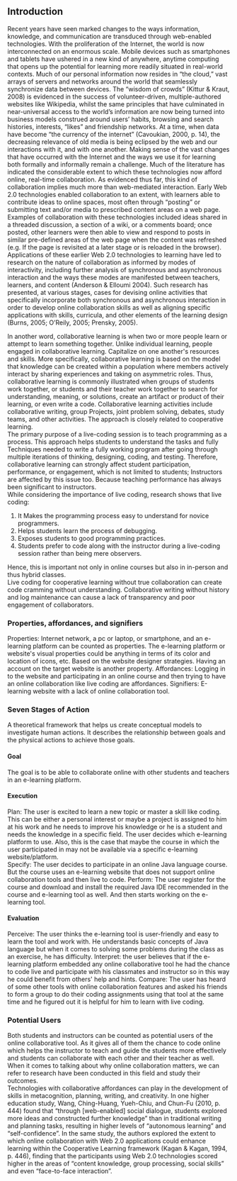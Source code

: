 ## Introduction
Recent years have seen marked changes to the ways information, knowledge, and communication are transduced through web-enabled technologies. With the proliferation of the Internet, the world is now interconnected on an enormous scale. Mobile devices such as smartphones and tablets have ushered in a new kind of anywhere, anytime computing that opens up the potential for learning more readily situated in real-world contexts. Much of our personal information now resides in “the cloud,” vast arrays of servers and networks around the world that seamlessly synchronize data between devices. The “wisdom of crowds” (Kittur & Kraut, 2008) is evidenced in the success of volunteer-driven, multiple-authored websites like Wikipedia, whilst the same principles that have culminated in near-universal access to the world’s information are now being turned into business models construed around users’ habits, browsing and search histories, interests, “likes” and friendship networks. At a time, when data have become “the currency of the internet” (Cavoukian, 2000, p. 14), the decreasing relevance of old media is being eclipsed by the web and our interactions with it, and with one another. Making sense of the vast changes that have occurred with the Internet and the ways we use it for learning both formally and informally remain a challenge. 
Much of the literature has indicated the considerable extent to which these technologies now afford online, real-time collaboration. As evidenced thus far, this kind of collaboration implies much more than web-mediated interaction. Early Web 2.0 technologies enabled collaboration to an extent, with learners able to contribute ideas to online spaces, most often through “posting” or submitting text and/or media to prescribed content areas on a web page. Examples of collaboration with these technologies included ideas shared in a threaded discussion, a section of a wiki, or a comments board; once posted, other learners were then able to view and respond to posts in similar pre-defined areas of the web page when the content was refreshed (e.g. If the page is revisited at a later stage or is reloaded in the browser). Applications of these earlier Web 2.0 technologies to learning have led to research on the nature of collaboration as informed by modes of interactivity, including further analysis of synchronous and asynchronous interaction and the ways these modes are manifested between teachers, learners, and content (Anderson & Elloumi 2004). Such research has presented, at various stages, cases for devising online activities that specifically incorporate both synchronous and asynchronous interaction in order to develop online collaboration skills as well as aligning specific applications with skills, curricula, and other elements of the learning design (Burns, 2005; O’Reily, 2005; Prensky, 2005). 
 
In another word, collaborative learning is when two or more people learn or attempt to learn something together. Unlike individual learning, people engaged in collaborative learning. Capitalize on one another's resources and skills. More specifically, collaborative learning is based on the model that knowledge can be created within a population where members actively interact by sharing experiences and taking on asymmetric roles. Thus, collaborative learning is commonly illustrated when groups of students work together, or students and their teacher work together to search for understanding, meaning, or solutions, create an artifact or product of their learning, or even write a code. Collaborative learning activities include collaborative writing, group 
Projects, joint problem solving, debates, study teams, and other activities. The approach is closely related to cooperative learning.  
The primary purpose of a live-coding session is to teach programming as a process. This approach helps students to understand the tasks and fully 
Techniques needed to write a fully working program after going through multiple iterations of thinking, designing, coding, and testing. 
Therefore, collaborative learning can strongly affect student participation, performance, or engagement, which is not limited to students; 
Instructors are affected by this issue too. Because teaching performance has always been significant to instructors.  
While considering the importance of live coding, research shows that live coding: 
1. It Makes the programming process easy to understand for novice programmers. 
2. Helps students learn the process of debugging. 
3. Exposes students to good programming practices. 
4. Students prefer to code along with the instructor during a live-coding session rather than being mere observers. 
  
Hence, this is important not only in online courses but also in in-person and thus hybrid classes.  
Live coding for cooperative learning without true collaboration can create code cramming without understanding. 
Collaborative writing without history and log maintenance can cause a lack of transparency and poor engagement of collaborators. 
 
### Properties, affordances, and signifiers
Properties:  Internet network, a pc or laptop, or smartphone, and an e-learning platform can be counted as properties. The e-learning platform or website's visual properties could be anything in terms of its color and location of icons, etc. Based on the website designer strategies. Having an account on the target website is another property. 
Affordances: Logging in to the website and participating in an online course and then trying to have an online collaboration like live coding are affordances. 
Signifiers: E-learning website with a lack of online collaboration tool. 
 
### Seven Stages of Action
A theoretical framework that helps us create conceptual models to investigate human actions. It describes the relationship between goals and the physical actions to achieve those goals. 
#### Goal
The goal is to be able to collaborate online with other students and teachers in an e-learning platform. 
#### Execution 
Plan: The user is excited to learn a new topic or master a skill like coding. This can be either a personal interest or maybe a project is assigned to him at his work and he needs to improve his knowledge or he is a student and needs the knowledge in a specific field. The user decides which e-learning platform to use. Also, this is the case that maybe the course in which the user participated in may not be available via a specific e-learning website/platform.   
Specify: The user decides to participate in an online Java language course. But the course uses an e-learning website that does not support online collaboration tools and then live to code. 
Perform: The user register for the course and download and install the required Java IDE recommended in the course and e-learning tool as well. And then starts working on the e-learning tool. 

#### Evaluation
Perceive: The user thinks the e-learning tool is user-friendly and easy to learn the tool and work with. He understands basic concepts of Java language but when it comes to solving some problems during the class as an exercise, he has difficulty. 
Interpret: the user believes that if the e-learning platform embedded any online collaborative tool he had the chance to code live and participate with his classmates and instructor so in this way he could benefit from others' help and hints. 
Compare: The user has heard of some other tools with online collaboration features and asked his friends to form a group to do their coding assignments using that tool at the same time and he figured out it is helpful for him to learn with live coding. 
 
### Potential Users
Both students and instructors can be counted as potential users of the online collaborative tool. As it gives all of them the chance to code online which helps the instructor to teach and guide the students more effectively and students can collaborate with each other and their teacher as well. When it comes to talking about why online collaboration matters, we can refer to research have been conducted in this field and study their outcomes.  
Technologies with collaborative affordances can play in the development of skills in metacognition, planning, writing, and creativity. In one higher education study, Wang, Ching-Huang, Yueh-Chiu, and Chun-Fu (2010, p. 444) found that “through [web-enabled] social dialogue, students explored more ideas and constructed further knowledge” than in traditional writing and planning tasks, resulting in higher levels of “autonomous learning” and “self-confidence”. In the same study, the authors explored the extent to which online collaboration with Web 2.0 applications could enhance learning within the Cooperative Learning framework (Kagan & Kagan, 1994, p. 446), finding that the participants using Web 2.0 technologies scored higher in the areas of “content knowledge, group processing, social skills” and even “face-to-face interaction”.
